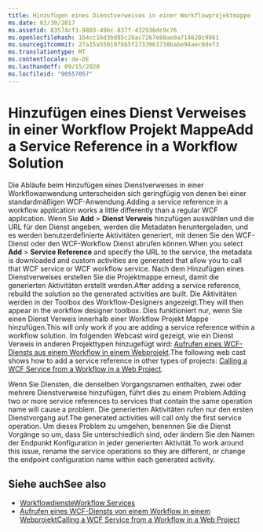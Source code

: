 ```yaml
---
title: Hinzufügen eines Dienstverweises in einer Workflowprojektmappe
ms.date: 03/30/2017
ms.assetid: 83574cf3-9803-49bc-837f-432936dc9c76
ms.openlocfilehash: 1b4cc16d3bd85c28ac7267e88ae0a714620c9861
ms.sourcegitcommit: 27a15a55019f6b5f2733961738babe94aec0def3
ms.translationtype: MT
ms.contentlocale: de-DE
ms.lasthandoff: 09/15/2020
ms.locfileid: "90557057"
---
```

# <a name="add-a-service-reference-in-a-workflow-solution"></a><span data-ttu-id="f41c8-102">Hinzufügen eines Dienst Verweises in einer Workflow Projekt Mappe</span><span class="sxs-lookup"><span data-stu-id="f41c8-102">Add a Service Reference in a Workflow Solution</span></span>

<span data-ttu-id="f41c8-103">Die Abläufe beim Hinzufügen eines Dienstverweises in einer Workflowanwendung unterscheiden sich geringfügig von denen bei einer standardmäßigen WCF-Anwendung.</span><span class="sxs-lookup"><span data-stu-id="f41c8-103">Adding a service reference in a workflow application works a little differently than a regular WCF application.</span></span> <span data-ttu-id="f41c8-104">Wenn Sie **Add**  >  **Dienst Verweis** hinzufügen auswählen und die URL für den Dienst angeben, werden die Metadaten heruntergeladen, und es werden benutzerdefinierte Aktivitäten generiert, mit denen Sie den WCF-Dienst oder den WCF-Workflow Dienst abrufen können.</span><span class="sxs-lookup"><span data-stu-id="f41c8-104">When you select **Add** > **Service Reference** and specify the URL to the service, the metadata is downloaded and custom activities are generated that allow you to call that WCF service or WCF workflow service.</span></span> <span data-ttu-id="f41c8-105">Nach dem Hinzufügen eines Dienstverweises erstellen Sie die Projektmappe erneut, damit die generierten Aktivitäten erstellt werden.</span><span class="sxs-lookup"><span data-stu-id="f41c8-105">After adding a service reference, rebuild the solution so the generated activities are built.</span></span> <span data-ttu-id="f41c8-106">Die Aktivitäten werden in der Toolbox des Workflow-Designers angezeigt.</span><span class="sxs-lookup"><span data-stu-id="f41c8-106">They will then appear in the workflow designer toolbox.</span></span> <span data-ttu-id="f41c8-107">Dies funktioniert nur, wenn Sie einen Dienst Verweis innerhalb einer Workflow Projekt Mappe hinzufügen.</span><span class="sxs-lookup"><span data-stu-id="f41c8-107">This will only work if you are adding a service reference within a workflow solution.</span></span> <span data-ttu-id="f41c8-108">Im folgenden Webcast wird gezeigt, wie ein Dienst Verweis in anderen Projekttypen hinzugefügt wird: [Aufrufen eines WCF-Diensts aus einem Workflow in einem Webprojekt](/archive/blogs/endpoint/how-to-consume-a-wcf-service-from-a-wf4-workflow).</span><span class="sxs-lookup"><span data-stu-id="f41c8-108">The following web cast shows how to add a service reference in other types of projects: [Calling a WCF Service from a Workflow in a Web Project](/archive/blogs/endpoint/how-to-consume-a-wcf-service-from-a-wf4-workflow).</span></span>

<span data-ttu-id="f41c8-109">Wenn Sie Diensten, die denselben Vorgangsnamen enthalten, zwei oder mehrere Dienstverweise hinzufügen, führt dies zu einem Problem.</span><span class="sxs-lookup"><span data-stu-id="f41c8-109">Adding two or more service references to services that contain the same operation name will cause a problem.</span></span> <span data-ttu-id="f41c8-110">Die generierten Aktivitäten rufen nur den ersten Dienstvorgang auf.</span><span class="sxs-lookup"><span data-stu-id="f41c8-110">The generated activities will call only the first service operation.</span></span> <span data-ttu-id="f41c8-111">Um dieses Problem zu umgehen, benennen Sie die Dienst Vorgänge so um, dass Sie unterschiedlich sind, oder ändern Sie den Namen der Endpunkt Konfiguration in jeder generierten Aktivität.</span><span class="sxs-lookup"><span data-stu-id="f41c8-111">To work around this issue, rename the service operations so they are different, or change the endpoint configuration name within each generated activity.</span></span>

## <a name="see-also"></a><span data-ttu-id="f41c8-112">Siehe auch</span><span class="sxs-lookup"><span data-stu-id="f41c8-112">See also</span></span>

- [<span data-ttu-id="f41c8-113">Workflowdienste</span><span class="sxs-lookup"><span data-stu-id="f41c8-113">Workflow Services</span></span>](workflow-services.md)
- [<span data-ttu-id="f41c8-114">Aufrufen eines WCF-Diensts von einem Workflow in einem Webprojekt</span><span class="sxs-lookup"><span data-stu-id="f41c8-114">Calling a WCF Service from a Workflow in a Web Project</span></span>](/archive/blogs/endpoint/how-to-consume-a-wcf-service-from-a-wf4-workflow)
